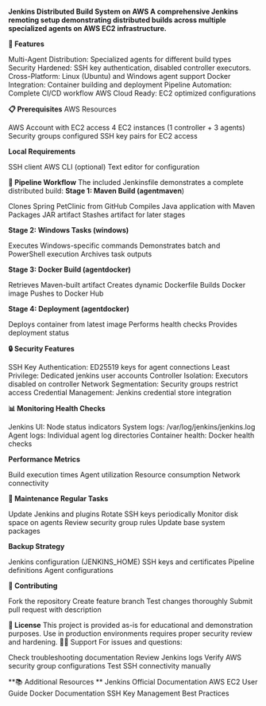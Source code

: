 **Jenkins Distributed Build System on AWS
A comprehensive Jenkins remoting setup demonstrating distributed builds across multiple specialized agents on AWS EC2 infrastructure.**

**🚀 Features**

Multi-Agent Distribution: Specialized agents for different build types
Security Hardened: SSH key authentication, disabled controller executors.
Cross-Platform: Linux (Ubuntu) and Windows agent support
Docker Integration: Container building and deployment
Pipeline Automation: Complete CI/CD workflow
AWS Cloud Ready: EC2 optimized configurations

**📋 Prerequisites**
AWS Resources

AWS Account with EC2 access
4 EC2 instances (1 controller + 3 agents)
Security groups configured
SSH key pairs for EC2 access

**Local Requirements**

SSH client
AWS CLI (optional)
Text editor for configuration

**🔧 Pipeline Workflow**
The included Jenkinsfile demonstrates a complete distributed build:
**Stage 1: Maven Build (agentmaven**)

Clones Spring PetClinic from GitHub
Compiles Java application with Maven
Packages JAR artifact
Stashes artifact for later stages

**Stage 2: Windows Tasks (windows)**

Executes Windows-specific commands
Demonstrates batch and PowerShell execution
Archives task outputs

**Stage 3: Docker Build (agentdocker)**

Retrieves Maven-built artifact
Creates dynamic Dockerfile
Builds Docker image
Pushes to Docker Hub

**Stage 4: Deployment (agentdocker)**

Deploys container from latest image
Performs health checks
Provides deployment status

**🔒 Security Features**

SSH Key Authentication: ED25519 keys for agent connections
Least Privilege: Dedicated jenkins user accounts
Controller Isolation: Executors disabled on controller
Network Segmentation: Security groups restrict access
Credential Management: Jenkins credential store integration

**📊 Monitoring
Health Checks**

Jenkins UI: Node status indicators
System logs: /var/log/jenkins/jenkins.log
Agent logs: Individual agent log directories
Container health: Docker health checks

**Performance Metrics**

Build execution times
Agent utilization
Resource consumption
Network connectivity

**🔄 Maintenance
Regular Tasks**

Update Jenkins and plugins
Rotate SSH keys periodically
Monitor disk space on agents
Review security group rules
Update base system packages

**Backup Strategy**

Jenkins configuration (JENKINS_HOME)
SSH keys and certificates
Pipeline definitions
Agent configurations

**🤝 Contributing**

Fork the repository
Create feature branch
Test changes thoroughly
Submit pull request with description

**📄 License**
This project is provided as-is for educational and demonstration purposes. Use in production environments requires proper security review and hardening.
🙋‍♂️ Support
For issues and questions:

Check troubleshooting documentation
Review Jenkins logs
Verify AWS security group configurations
Test SSH connectivity manually

**📚 Additional Resources
**
Jenkins Official Documentation
AWS EC2 User Guide
Docker Documentation
SSH Key Management Best Practices
